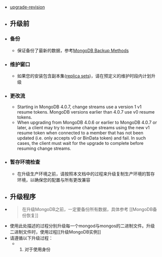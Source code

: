 - [upgrade-revision](https://docs.mongodb.com/manual/tutorial/upgrade-revision/)
- ## 升级前
- ### 备份
	- 保证备份了最新的数据，参考[MongoDB Backup Methods](https://docs.mongodb.com/manual/core/backups/)
- ### 维护窗口
	- 如果您的安装包含副本集([replica sets](https://docs.mongodb.com/manual/reference/glossary/#std-term-replica-set))，请在预定义的维护时段内计划升级
- ### 更改流
	- Starting in MongoDB 4.0.7, change streams use a version 1 v1 resume tokens. MongoDB versions earlier than 4.0.7 use v0 resume tokens.
	- When upgrading from MongoDB 4.0.6 or earlier to MongoDB 4.0.7 or later, a client may try to resume change streams using the new v1 resume token when connected to a member that has not been updated (i.e. only accepts v0 or BinData token) and fail. In such cases, the client must wait for the upgrade to complete before resuming change streams.
- ### 暂存环境检查
	- 在升级生产环境之前，请按照本文档中的过程来升级复制生产环境的暂存环境，以确保您的配置与所有更改兼容
- ## 升级程序
- > 在升级MongoDB之前，一定要备份所有数据，具体参考 [[MongoDB备份恢复]]
- 使用此处描述的过程分别升级每一个mongod与mongos的二进制文件。升级二进制文件时，使用过程[[升级MongoDB实例]]
- 请遵循以下升级过程：
	- 1. 对于使用身份